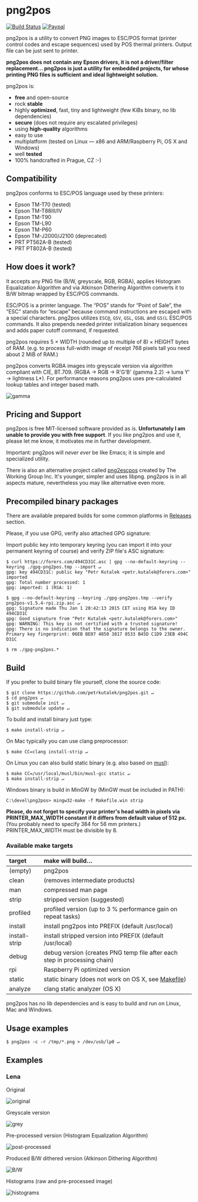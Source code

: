 # png2pos
[![Build Status](https://travis-ci.org/petrkutalek/png2pos.svg?branch=master)](https://travis-ci.org/petrkutalek/png2pos)
[![Paypal](https://www.paypalobjects.com/en_US/i/btn/btn_donate_SM.gif)](https://www.paypal.com/cgi-bin/webscr?cmd=_s-xclick&hosted_button_id=4TNCBPJT2R4MC)


png2pos is a utility to convert PNG images to ESC/POS format (printer control codes and escape sequences) used by POS thermal printers. Output file can be just sent to printer.

**png2pos does not contain any Epson drivers, it is not a driver/filter replacement… png2pos is just a utility for embedded projects, for whose printing PNG files is sufficient and ideal lightweight solution.**

png2pos is:

* **free** and open-source
* rock **stable**
* highly **optimized**, fast, tiny and lightweight (few KiBs binary, no lib dependencies)
* **secure** (does not require any escalated privileges)
* using **high-quality** algorithms
* easy to use
* multiplatform (tested on Linux — x86 and ARM/Raspberry Pi, OS X and Windows)
* well **tested**
* 100% handcrafted in Prague, CZ :-)

## Compatibility

png2pos conforms to ESC/POS language used by these printers:

* Epson TM-T70 (tested)
* Epson TM-T88III/IV
* Epson TM-T90
* Epson TM-L90
* Epson TM-P60
* Epson TM-J2000/J2100 (deprecated)
* PRT PT562A-B (tested)
* PRT PT802A-B (tested)

## How does it work?

It accepts any PNG file (B/W, greyscale, RGB, RGBA), applies Histogram Equalization Algorithm and via Atkinson Dithering Algorithm converts it to B/W bitmap wrapped by ESC/POS commands.

ESC/POS is a printer language. The “POS” stands for “Point of Sale”, the “ESC” stands for “escape” because command instructions are escaped with a special characters. png2pos utilizes ```ESC@```, ```GSV```, ```GSL```, ```GS8L``` and ```GS(L``` ESC/POS commands. It also prepends needed printer initialization binary sequences and adds paper cutoff command, if requested.

png2pos requires 5 × WIDTH (rounded up to multiple of 8) × HEIGHT bytes of RAM. (e.g. to process full-width image of receipt 768 pixels tall you need about 2 MiB of RAM.)

png2pos converts RGBA images into greyscale version via algorithm compliant with CIE, BT.709. (RGBA → RGB → R'G'B' (gamma 2.2) → luma Y' → lightness L*). For performance reasons png2pos uses pre-calculated lookup tables and integer based math.

![gamma](docs/gamma.png)

## Pricing and Support

png2pos is free MIT-licensed software provided as is. **Unfortunately I am unable to provide you with free support**.
If you like png2pos and use it, please let me know, it motivates me in further development.

Important: png2pos will *never ever* be like Emacs; it is simple and specialized utility.

There is also an alternative project called [png2escpos](https://github.com/twg/png2escpos) created by The Working Group Inc. It's younger, simpler and uses libpng. png2pos is in all aspects mature, nevertheless you may like alternative even more.

## Precompiled binary packages

There are available prepared builds for some common platforms in [Releases](https://github.com/petrkutalek/png2pos/releases) section.

Please, if you use GPG, verify also attached GPG signature:

Import public key into temporary keyring (you can import it into your permanent keyring of course) and verify ZIP file's ASC signature:

    $ curl https://forers.com/494CD31C.asc | gpg --no-default-keyring --keyring ./gpg-png2pos.tmp --import ↵
    gpg: key 494CD31C: public key "Petr Kutalek <petr.kutalek@forers.com>" imported
    gpg: Total number processed: 1
    gpg: imported: 1 (RSA: 1)

    $ gpg --no-default-keyring --keyring ./gpg-png2pos.tmp --verify png2pos-v1.5.4-rpi.zip.asc ↵
    gpg: Signature made Thu Jan 1 20:42:13 2015 CET using RSA key ID 494CD31C
    gpg: Good signature from "Petr Kutalek <petr.kutalek@forers.com>"
    gpg: WARNING: This key is not certified with a trusted signature!
    gpg: There is no indication that the signature belongs to the owner.
    Primary key fingerprint: 06EB BE07 4850 3817 8533 B45D C1D9 23EB 494C D31C

    $ rm ./gpg-png2pos.*

## Build

If you prefer to build binary file yourself, clone the source code:

    $ git clone https://github.com/petrkutalek/png2pos.git ↵
    $ cd png2pos ↵
    $ git submodule init ↵
    $ git submodule update ↵

To build and install binary just type:

    $ make install-strip ↵

On Mac typically you can use clang preprocessor:

    $ make CC=clang install-strip ↵

On Linux you can also build static binary (e.g. also based on [musl](http://www.musl-libc.org/intro.html)):

    $ make CC=/usr/local/musl/bin/musl-gcc static ↵
    $ make install-strip ↵

Windows binary is build in MinGW by (MinGW must be included in PATH):

    C:\devel\png2pos> mingw32-make -f Makefile.win strip

**Please, do not forget to specify your printer's head width in pixels via PRINTER_MAX_WIDTH constant
if it differs from default value of 512 px.** (You probably need to specify 384 for 56 mm printers.)
PRINTER_MAX_WIDTH must be divisible by 8.

### Available make targets

target | make will build…
:----- | :------
(empty)  | png2pos
clean | (removes intermediate products)
man | compressed man page
strip | stripped version (suggested)
profiled | profiled version (up to 3 % performance gain on repeat tasks)
install | install png2pos into PREFIX (default /usr/local)
install-strip | install stripped version into PREFIX (default /usr/local)
debug | debug version (creates PNG temp file after each step in processing chain)
rpi | Raspberry Pi optimized version
static | static binary (does not work on OS X, see [Makefile](./Makefile#L42:L44))
analyze | clang static analyzer (OS X)

png2pos has no lib dependencies and is easy to build and run on Linux, Mac and Windows.

## Usage examples

    $ png2pos -c -r /tmp/*.png > /dev/usb/lp0 ↵

## Examples

### Lena
Original

![original](docs/lena_png2pos_0_original.png)

Greyscale version

![grey](docs/lena_png2pos_1_grey.png)

Pre-processed version (Histogram Equalization Algorithm)

![post-processed](docs/lena_png2pos_2_pp.png)

Produced B/W dithered version (Atkinson Dithering Algorithm)

![B/W](docs/lena_png2pos_3_bw.png)

Histograms (raw and pre-processed image)

![histograms](docs/lena_png2pos_histogram.png)
